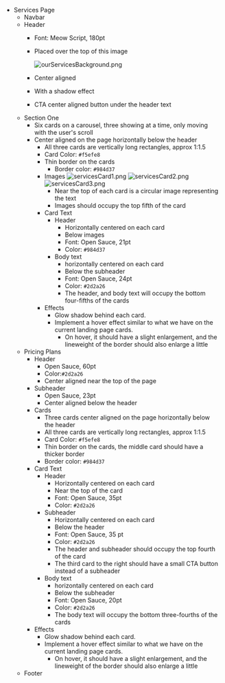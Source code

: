 - Services Page
    - Navbar
    - Header
        - Font: Meow Script, 180pt
        - Placed over the top of this image
            
            ![ourServicesBackground.png](ourServicesBackground.png)
            
        - Center aligned
        - With a shadow effect
        - CTA center aligned button under the header text
    - Section One
        - Six cards on a carousel, three showing at a time, only moving with the user's scroll
        - Center aligned on the page horizontally below the header
            - All three cards are vertically long rectangles, approx 1:1.5
            - Card Color: `#f5efe8`
            - Thin border on the cards
                - Border color: `#984d37`
            - Images
                ![servicesCard1.png](@servicesCard1.png)
                ![servicesCard2.png](@servicesCard2.png)
                ![servicesCard3.png](@servicesCard3.png)
                - Near the top of each card is a circular image representing the text
                - Images should occupy the top fifth of the card
            - Card Text
                - Header
                    - Horizontally centered on each card
                    - Below images
                    - Font: Open Sauce, 21pt
                    - Color: `#984d37`
                - Body text
                    - horizontally centered on each card
                    - Below the subheader
                    - Font: Open Sauce, 24pt
                    - Color: `#2d2a26`
                    - The header, and body text will occupy the bottom four-fifths of the cards
            - Effects
                - Glow shadow behind each card.
                - Implement a hover effect similar to what we have on the current landing page cards.
                    - On hover, it should have a slight enlargement, and the lineweight of the border should also enlarge a little
    - Pricing Plans
        - Header
            - Open Sauce, 60pt
            - Color:`#2d2a26`
            - Center aligned near the top of the page
        - Subheader
            - Open Sauce, 23pt
            - Center aligned below the header
        - Cards
            - Three cards center aligned on the page horizontally below the header
            - All three cards are vertically long rectangles, approx 1:1.5
            - Card Color: `#f5efe8`
            - Thin border on the cards, the middle card should have a thicker border
            - Border color: `#984d37`
        - Card Text
            - Header
                - Horizontally centered on each card
                - Near the top of the card
                - Font: Open Sauce, 35pt
                - Color: `#2d2a26`
            - Subheader
                - Horizontally centered on each card
                - Below the header
                - Font: Open Sauce, 35 pt
                - Color: `#2d2a26`
                - The header and subheader should occupy the top fourth of the card
                - The third card to the right should have a small CTA button instead of a subheader
            - Body text
                - horizontally centered on each card
                - Below the subheader
                - Font: Open Sauce, 20pt
                - Color: `#2d2a26`
                - The body text will occupy the bottom three-fourths of the cards
        - Effects
            - Glow shadow behind each card.
            - Implement a hover effect similar to what we have on the current landing page cards.
                - On hover, it should have a slight enlargement, and the lineweight of the border should also enlarge a little
    - Footer